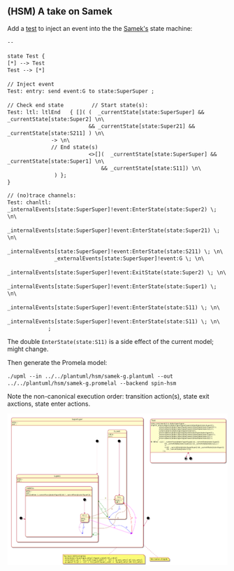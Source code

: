 ## (HSM) A take on Samek

Add a [test](../../plantuml/hsm/samek-g.plantuml) to inject an event into the the [Samek's](https://www.state-machine.com/psicc2) state machine:

```
--

state Test {
[*] --> Test
Test --> [*]

// Inject event
Test: entry: send event:G to state:SuperSuper ;

// Check end state         // Start state(s):
Test: ltl: ltlEnd   { []( (  _currentState[state:SuperSuper] && _currentState[state:Super2] \n\
                          && _currentState[state:Super21] && _currentState[state:S211] ) \n\
			  -> \n\
			  // End state(s)
                          <>[](  _currentState[state:SuperSuper] && _currentState[state:Super1] \n\
                              && _currentState[state:S11]) \n\
		       ) };
}
```

```
// (no)trace channels:
Test: chanltl: _internalEvents[state:SuperSuper]!event:EnterState(state:Super2) \; \n\
               _internalEvents[state:SuperSuper]!event:EnterState(state:Super21) \; \n\
               _internalEvents[state:SuperSuper]!event:EnterState(state:S211) \; \n\
               _externalEvents[state:SuperSuper]!event:G \; \n\
	       _internalEvents[state:SuperSuper]!event:ExitState(state:Super2) \; \n\
               _internalEvents[state:SuperSuper]!event:EnterState(state:Super1) \; \n\
               _internalEvents[state:SuperSuper]!event:EnterState(state:S11) \; \n\
               _internalEvents[state:SuperSuper]!event:EnterState(state:S11) \; \n\
             ;
```
The double ```EnterState(state:S11)``` is a side effect of the current model; might change.


Then generate the Promela model:
```
./upml --in ../../plantuml/hsm/samek-g.plantuml --out ../../plantuml/hsm/samek-g.promelal --backend spin-hsm
```

Note the non-canonical execution order: transition action(s), state exit axctions, state enter actions.


![image](../../plantuml/hsm/samek-g.png)

